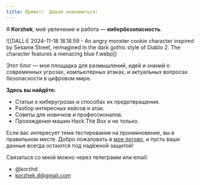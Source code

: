 ```yaml
---
title: Привет!  Давай знакомиться!
---
```

Я **Korzhek**, моё увлечение и работа — **кибербезопасность**.  

![[DALL·E 2024-11-18 18.18.59 - An angry monster cookie character inspired by Sesame Street, reimagined in the dark gothic style of Diablo 2. The character features a menacing blue f.webp]]

Этот блог — моя площадка для размышлений, идей и знаний о современных угрозах, компьютерных атаках,  и актуальных вопросах безопасности в цифровом мире.

**Здесь вы найдёте:**

- Статьи о киберугрозах и способах их предотвращения.
- Разбор интересных кейсов и атак.
- Советы для новичков и профессионалов.
- Прохождения машин Hack The Box и не только.

Если вас интересует тема тестирования на проникновение, вы в правильном месте. Добро пожаловать в [мое логово](https://korzhek.vercel.app/blog), и пусть ваши данные всегда остаются под надёжной защитой!

Связаться со мной можно через телеграмм или email:
- @korzhd
- korzhek.d@gmail.com